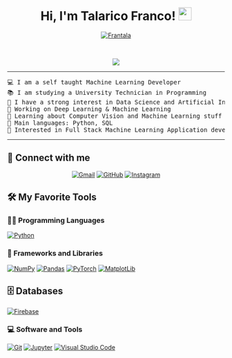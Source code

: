 <h1 align="center">
Hi, I'm Talarico Franco!
	<a href="https://github.com/Bouaskaoun" target="_self">
		<img src="https://media.giphy.com/media/hvRJCLFzcasrR4ia7z/giphy.gif" width="30">
	</a>
</h1>

<p align="center">
  </a>
	<a href="https://github.com/Frantala">
		<img src="https://img.shields.io/github/followers/Frantala?label=Followers" alt="Frantala" />
	</a>
</p>
<br/>
<p align="center">
	<a href="https://github.com/Bouaskaoun">
		<img src="https://readme-typing-svg.herokuapp.com?lines=DS%20|%20AI%20|%20ML%20Enthusiastic;Always%20learning%20new%20things&center=true&width=380&height=45">
	</a>
</p>
<hr>

<pre>
💻 I am a self taught Machine Learning Developer
📚 I am studying a University Technician in Programming
📝 I have a strong interest in Data Science and Artificial Intelligence
🔭 Working on Deep Learning & Machine Learning
🌱 Learning about Computer Vision and Machine Learning stuff
🌟 Main languages: Python, SQL
🚩 Interested in Full Stack Machine Learning Application development
</pre>
<hr>


## 🤝 Connect with me
<p align="center">
	<a href="francotalarico01@gmail.com"><img img src="https://img.shields.io/badge/Gmail-D14836?style=for-the-badge&logo=gmail&logoColor=white" alt="Gmail"/></a>
	<a href="https://github.com/Frantala"><img src="https://img.shields.io/badge/github-%23121011.svg?style=for-the-badge&logo=github&logoColor=white" alt="GitHub"/></a>
  <a href="https://www.instagram.com/francotalarico_/"><img src="https://img.shields.io/badge/Instagram-%23E4405F.svg?style=for-the-badge&logo=Instagram&logoColor=white" alt="Instagram"/></a>
</p>

## 🛠️ My Favorite Tools

### 👨‍💻 Programming Languages
<p>
    <a href="https://github.com/Bouaskaoun"><img alt="Python" src="![Python](https://img.shields.io/badge/python-3670A0?style=for-the-badge&logo=python&logoColor=ffdd54)"></a>

### 🧰 Frameworks and Libraries

</p>
<p>
    <a href="https://github.com/Frantala"><img alt="NumPy" src="https://img.shields.io/badge/numpy-%23013243.svg?style=for-the-badge&logo=numpy&logoColor=white"></a>
    <a href="https://github.com/Frantala"><img alt="Pandas" src="https://img.shields.io/badge/pandas-%23150458.svg?style=for-the-badge&logo=pandas&logoColor=white"></a>
    <a href="https://github.com/Frantala"><img alt="PyTorch" src="https://img.shields.io/badge/PyTorch-%23EE4C2C.svg?style=for-the-badge&logo=PyTorch&logoColor=white"></a>
    <a href="https://github.com/Frantala"><img alt="MatplotLib" src="https://img.shields.io/badge/Matplotlib-%23ffffff.svg?style=for-the-badge&logo=Matplotlib&logoColor=black"></a>
   
</p>

## 🗄️ Databases

<p>
    <a href="https://github.com/Frantala"><img alt="Firebase" src ="https://img.shields.io/badge/sqlite-%2307405e.svg?style=for-the-badge&logo=sqlite&logoColor=white"></a>
</p>

### 💻 Software and Tools

<p>
    <a href="https://github.com/Frantala"><img alt="Git" src="https://img.shields.io/badge/git-%23F05033.svg?style=for-the-badge&logo=git&logoColor=white"></a>
    <a href="https://github.com/Frantala"><img alt="Jupyter" src="https://img.shields.io/badge/jupyter-%23FA0F00.svg?style=for-the-badge&logo=jupyter&logoColor=white"></a>
    <a href="https://github.com/Frantala"><img alt="Visual Studio Code" src="https://img.shields.io/badge/Visual%20Studio%20Code-0078d7.svg?style=for-the-badge&logo=visual-studio-code&logoColor=white"></a>
</p>
